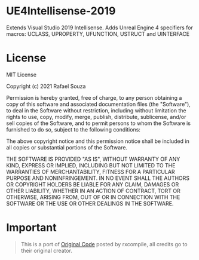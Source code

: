 # UE4Intellisense-2019
Extends Visual Studio 2019 Intellisense. Adds Unreal Engine 4 specifiers for macros: UCLASS, UPROPERTY, UFUNCTION, USTRUCT and UINTERFACE

# License
MIT License

Copyright (c) 2021 Rafael Souza

Permission is hereby granted, free of charge, to any person obtaining a copy
of this software and associated documentation files (the "Software"), to deal
in the Software without restriction, including without limitation the rights
to use, copy, modify, merge, publish, distribute, sublicense, and/or sell
copies of the Software, and to permit persons to whom the Software is
furnished to do so, subject to the following conditions:

The above copyright notice and this permission notice shall be included in all
copies or substantial portions of the Software.

THE SOFTWARE IS PROVIDED "AS IS", WITHOUT WARRANTY OF ANY KIND, EXPRESS OR
IMPLIED, INCLUDING BUT NOT LIMITED TO THE WARRANTIES OF MERCHANTABILITY,
FITNESS FOR A PARTICULAR PURPOSE AND NONINFRINGEMENT. IN NO EVENT SHALL THE
AUTHORS OR COPYRIGHT HOLDERS BE LIABLE FOR ANY CLAIM, DAMAGES OR OTHER
LIABILITY, WHETHER IN AN ACTION OF CONTRACT, TORT OR OTHERWISE, ARISING FROM,
OUT OF OR IN CONNECTION WITH THE SOFTWARE OR THE USE OR OTHER DEALINGS IN THE
SOFTWARE.


# Important
> This is a port of [Original Code](https://github.com/rxcompile/UE4Intellisense) posted by rxcompile, all credits go to their original creator.

